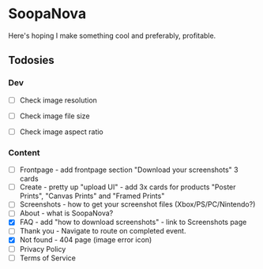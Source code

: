 # SoopaNova

Here's hoping I make something cool and preferably, profitable.

## Todosies

### Dev

- [ ] Check image resolution
- [ ] Check image file size
- [ ] Check image aspect ratio


### Content

- [ ] Frontpage - add frontpage section "Download your screenshots" 3 cards
- [ ] Create - pretty up "upload UI" - add 3x cards for products "Poster Prints", "Canvas Prints" and "Framed Prints"
- [ ] Screenshots - how to get your screenshot files (Xbox/PS/PC/Nintendo?)
- [ ] About - what is SoopaNova?
- [x] FAQ - add "how to download screenshots" - link to Screenshots page
- [ ] Thank you - Navigate to route on completed event.
- [x] Not found - 404 page (image error icon)
- [ ] Privacy Policy
- [ ] Terms of Service